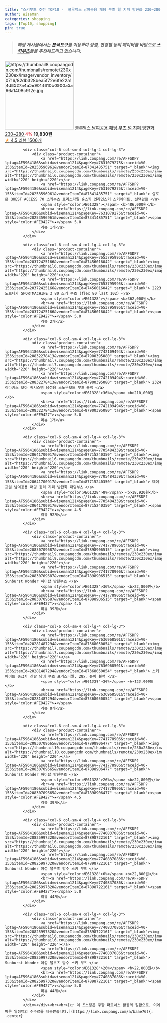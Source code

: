 ```yaml
---
title: "스키부츠 추천 TOP10 -  블루맥스 남여공용 패딩 부츠 털 지퍼 방한화 230~280 "
author: WiseMan
categories: shopping
tags: [Top10, shopping]
pin: true
---
```


> ##### 해당 게시물에서는 [**분석도구**](https://itemscout.io/)를 이용하여 **성별**, **연령별** 등의 데이터를 바탕으로 [**스키부츠**](https://link.coupang.com/a/baae76)들을 추천해드리고 있습니다.
<div class="container"><div class="row">
            <div class="col-6 col-sm-4 col-lg-4 col-lg-3">
                <div class="product-container">
                    <a href="https://link.coupang.com/re/AFFSDP?lptag=AF5964186&subid=wiseman1214&pageKey=6881320763&traceid=V0-153&itemId=16491474431&vendorItemId=83688151365" target="_blank"><img src="https://thumbnail8.coupangcdn.com/thumbnails/remote/230x230ex/image/vendor_inventory/0716/82db328bea5f72e6fe22a14d8527a4a5e9014810b6900a5a66a1408c912e.jpg" alt="https://thumbnail8.coupangcdn.com/thumbnails/remote/230x230ex/image/vendor_inventory/0716/82db328bea5f72e6fe22a14d8527a4a5e9014810b6900a5a66a1408c912e.jpg" width="220" height="220"></a>
                    <a href="https://link.coupang.com/re/AFFSDP?lptag=AF5964186&subid=wiseman1214&pageKey=6881320763&traceid=V0-153&itemId=16491474431&vendorItemId=83688151365" target="_blank"> 블루맥스 남여공용 패딩 부츠 털 지퍼 방한화 230~280 </a>
                    <span style="color:#E61328">4%</span> <b>19,830원</b>
                    <br><a href="https://link.coupang.com/re/AFFSDP?lptag=AF5964186&subid=wiseman1214&pageKey=6881320763&traceid=V0-153&itemId=16491474431&vendorItemId=83688151365" target="_blank"><span style="color:#FE9427">★</span> 4.5
                    리뷰 1506개</a>
                </div>
            </div>
            
            <div class="col-6 col-sm-4 col-lg-4 col-lg-3">
                <div class="product-container">
                    <a href="https://link.coupang.com/re/AFFSDP?lptag=AF5964186&subid=wiseman1214&pageKey=7631079275&traceid=V0-153&itemId=20253596961&vendorItemId=87341485751" target="_blank"><img src="https://thumbnail6.coupangcdn.com/thumbnails/remote/230x230ex/image/vendor_inventory/8d49/3b1e81a84727fae3c3ebc25944f3225b00fc3cf54f5b8dc0b9bc9001098f.jpg" alt="https://thumbnail6.coupangcdn.com/thumbnails/remote/230x230ex/image/vendor_inventory/8d49/3b1e81a84727fae3c3ebc25944f3225b00fc3cf54f5b8dc0b9bc9001098f.jpg" width="220" height="220"></a>
                    <a href="https://link.coupang.com/re/AFFSDP?lptag=AF5964186&subid=wiseman1214&pageKey=7631079275&traceid=V0-153&itemId=20253596961&vendorItemId=87341485751" target="_blank"> 살로몬 QUEST ACCESS 70 스키부츠 프리스타일 숏스키 인라인스키 스키에이트, 선택완료 </a>
                    <span style="color:#E61328"></span> <b>486,000원</b>
                    <br><a href="https://link.coupang.com/re/AFFSDP?lptag=AF5964186&subid=wiseman1214&pageKey=7631079275&traceid=V0-153&itemId=20253596961&vendorItemId=87341485751" target="_blank"><span style="color:#FE9427">★</span> 5.0
                    리뷰 1개</a>
                </div>
            </div>
            
            <div class="col-6 col-sm-4 col-lg-4 col-lg-3">
                <div class="product-container">
                    <a href="https://link.coupang.com/re/AFFSDP?lptag=AF5964186&subid=wiseman1214&pageKey=7653795995&traceid=V0-153&itemId=20372425166&vendorItemId=87456016042" target="_blank"><img src="https://thumbnail6.coupangcdn.com/thumbnails/remote/230x230ex/image/vendor_inventory/f21a/d37ef705c75b530cc89a7ba1741140abd5d9356f0da53d51c3f333422a67.jpg" alt="https://thumbnail6.coupangcdn.com/thumbnails/remote/230x230ex/image/vendor_inventory/f21a/d37ef705c75b530cc89a7ba1741140abd5d9356f0da53d51c3f333422a67.jpg" width="220" height="220"></a>
                    <a href="https://link.coupang.com/re/AFFSDP?lptag=AF5964186&subid=wiseman1214&pageKey=7653795995&traceid=V0-153&itemId=20372425166&vendorItemId=87456016042" target="_blank"> 2223 노르디카 SPORTMACHINE 3 80 스키 부츠 (flex 80 last 102) </a>
                    <span style="color:#E61328"></span> <b>362,000원</b>
                    <br><a href="https://link.coupang.com/re/AFFSDP?lptag=AF5964186&subid=wiseman1214&pageKey=7653795995&traceid=V0-153&itemId=20372425166&vendorItemId=87456016042" target="_blank"><span style="color:#FE9427">★</span> 5.0
                    리뷰 2개</a>
                </div>
            </div>
            
            <div class="col-6 col-sm-4 col-lg-4 col-lg-3">
                <div class="product-container">
                    <a href="https://link.coupang.com/re/AFFSDP?lptag=AF5964186&subid=wiseman1214&pageKey=7742109494&traceid=V0-153&itemId=20832278413&vendorItemId=87900395080" target="_blank"><img src="https://thumbnail7.coupangcdn.com/thumbnails/remote/230x230ex/image/vendor_inventory/59c1/a6128578bdb3602971e8333a454d1b910b81539c91370de930d0d44513bc.jpg" alt="https://thumbnail7.coupangcdn.com/thumbnails/remote/230x230ex/image/vendor_inventory/59c1/a6128578bdb3602971e8333a454d1b910b81539c91370de930d0d44513bc.jpg" width="220" height="220"></a>
                    <a href="https://link.coupang.com/re/AFFSDP?lptag=AF5964186&subid=wiseman1214&pageKey=7742109494&traceid=V0-153&itemId=20832278413&vendorItemId=87900395080" target="_blank"> 2324 리다키스 보아 퀵시스템 남성용 스노우보드 부츠 블랙 </a>
                    <span style="color:#E61328">36%</span> <b>210,000원</b>
                    <br><a href="https://link.coupang.com/re/AFFSDP?lptag=AF5964186&subid=wiseman1214&pageKey=7742109494&traceid=V0-153&itemId=20832278413&vendorItemId=87900395080" target="_blank"><span style="color:#FE9427">★</span> 5.0
                    리뷰 1개</a>
                </div>
            </div>
            
            <div class="col-6 col-sm-4 col-lg-4 col-lg-3">
                <div class="product-container">
                    <a href="https://link.coupang.com/re/AFFSDP?lptag=AF5964186&subid=wiseman1214&pageKey=7705484339&traceid=V0-153&itemId=20641700917&vendorItemId=87715240350" target="_blank"><img src="https://thumbnail6.coupangcdn.com/thumbnails/remote/230x230ex/image/vendor_inventory/4252/c912f83dc00c494383eba0f7753906ee0ee38860b3b20267d8b807bb9020.jpg" alt="https://thumbnail6.coupangcdn.com/thumbnails/remote/230x230ex/image/vendor_inventory/4252/c912f83dc00c494383eba0f7753906ee0ee38860b3b20267d8b807bb9020.jpg" width="220" height="220"></a>
                    <a href="https://link.coupang.com/re/AFFSDP?lptag=AF5964186&subid=wiseman1214&pageKey=7705484339&traceid=V0-153&itemId=20641700917&vendorItemId=87715240350" target="_blank"> 데이프릴 남여공용 패딩 윈터 지퍼 방한화 패딩부츠 </a>
                    <span style="color:#E61328">8%</span> <b>18,920원</b>
                    <br><a href="https://link.coupang.com/re/AFFSDP?lptag=AF5964186&subid=wiseman1214&pageKey=7705484339&traceid=V0-153&itemId=20641700917&vendorItemId=87715240350" target="_blank"><span style="color:#FE9427">★</span> 4.5
                    리뷰 92개</a>
                </div>
            </div>
            
            <div class="col-6 col-sm-4 col-lg-4 col-lg-3">
                <div class="product-container">
                    <a href="https://link.coupang.com/re/AFFSDP?lptag=AF5964186&subid=wiseman1214&pageKey=7741778906&traceid=V0-153&itemId=20830709687&vendorItemId=87898906515" target="_blank"><img src="https://thumbnail9.coupangcdn.com/thumbnails/remote/230x230ex/image/vendor_inventory/f5d1/89f40124a5b846c4373b28673560db5ef27ed81178ea23eda1c232bd9f4f.jpg" alt="https://thumbnail9.coupangcdn.com/thumbnails/remote/230x230ex/image/vendor_inventory/f5d1/89f40124a5b846c4373b28673560db5ef27ed81178ea23eda1c232bd9f4f.jpg" width="220" height="220"></a>
                    <a href="https://link.coupang.com/re/AFFSDP?lptag=AF5964186&subid=wiseman1214&pageKey=7741778906&traceid=V0-153&itemId=20830709687&vendorItemId=87898906515" target="_blank"> Sunburst Wonder 하이탑 방한부츠 </a>
                    <span style="color:#E61328">36%</span> <b>22,800원</b>
                    <br><a href="https://link.coupang.com/re/AFFSDP?lptag=AF5964186&subid=wiseman1214&pageKey=7741778906&traceid=V0-153&itemId=20830709687&vendorItemId=87898906515" target="_blank"><span style="color:#FE9427">★</span> 4.5
                    리뷰 39개</a>
                </div>
            </div>
            
            <div class="col-6 col-sm-4 col-lg-4 col-lg-3">
                <div class="product-container">
                    <a href="https://link.coupang.com/re/AFFSDP?lptag=AF5964186&subid=wiseman1214&pageKey=7636968501&traceid=V0-153&itemId=20281487294&vendorItemId=87368050054" target="_blank"><img src="https://thumbnail7.coupangcdn.com/thumbnails/remote/230x230ex/image/vendor_inventory/2c85/60a193501a1519e5ec30842b61a25107ae87410dfb08f855fb0a71cc9ba2.png" alt="https://thumbnail7.coupangcdn.com/thumbnails/remote/230x230ex/image/vendor_inventory/2c85/60a193501a1519e5ec30842b61a25107ae87410dfb08f855fb0a71cc9ba2.png" width="220" height="220"></a>
                    <a href="https://link.coupang.com/re/AFFSDP?lptag=AF5964186&subid=wiseman1214&pageKey=7636968501&traceid=V0-153&itemId=20281487294&vendorItemId=87368050054" target="_blank"> 스키에이트 중급자 신발 남녀 부츠 프리스타일, 285, 퓨어 블랙 </a>
                    <span style="color:#E61328">26%</span> <b>123,000원</b>
                    <br><a href="https://link.coupang.com/re/AFFSDP?lptag=AF5964186&subid=wiseman1214&pageKey=7636968501&traceid=V0-153&itemId=20281487294&vendorItemId=87368050054" target="_blank"><span style="color:#FE9427">★</span> 
                    리뷰 0개</a>
                </div>
            </div>
            
            <div class="col-6 col-sm-4 col-lg-4 col-lg-3">
                <div class="product-container">
                    <a href="https://link.coupang.com/re/AFFSDP?lptag=AF5964186&subid=wiseman1214&pageKey=7741778906&traceid=V0-153&itemId=20830709665&vendorItemId=87898906477" target="_blank"><img src="https://thumbnail10.coupangcdn.com/thumbnails/remote/230x230ex/image/vendor_inventory/b135/72cbbf4d41b009517e1b7568c34057e6712afd45361aba493f313867a130.jpg" alt="https://thumbnail10.coupangcdn.com/thumbnails/remote/230x230ex/image/vendor_inventory/b135/72cbbf4d41b009517e1b7568c34057e6712afd45361aba493f313867a130.jpg" width="220" height="220"></a>
                    <a href="https://link.coupang.com/re/AFFSDP?lptag=AF5964186&subid=wiseman1214&pageKey=7741778906&traceid=V0-153&itemId=20830709665&vendorItemId=87898906477" target="_blank"> Sunburst Wonder 하이탑 방한부츠 </a>
                    <span style="color:#E61328">26%</span> <b>22,800원</b>
                    <br><a href="https://link.coupang.com/re/AFFSDP?lptag=AF5964186&subid=wiseman1214&pageKey=7741778906&traceid=V0-153&itemId=20830709665&vendorItemId=87898906477" target="_blank"><span style="color:#FE9427">★</span> 4.5
                    리뷰 39개</a>
                </div>
            </div>
            
            <div class="col-6 col-sm-4 col-lg-4 col-lg-3">
                <div class="product-container">
                    <a href="https://link.coupang.com/re/AFFSDP?lptag=AF5964186&subid=wiseman1214&pageKey=7740837086&traceid=V0-153&itemId=20825997320&vendorItemId=87898722161" target="_blank"><img src="https://thumbnail6.coupangcdn.com/thumbnails/remote/230x230ex/image/vendor_inventory/50d2/b0d87df39695c9798349cf19bf7e69c85a6f529884bc79bbb1cd402e8a4b.jpg" alt="https://thumbnail6.coupangcdn.com/thumbnails/remote/230x230ex/image/vendor_inventory/50d2/b0d87df39695c9798349cf19bf7e69c85a6f529884bc79bbb1cd402e8a4b.jpg" width="220" height="220"></a>
                    <a href="https://link.coupang.com/re/AFFSDP?lptag=AF5964186&subid=wiseman1214&pageKey=7740837086&traceid=V0-153&itemId=20825997320&vendorItemId=87898722161" target="_blank"> Sunburst Wonder 여성 털부츠 방수 스키 부츠 </a>
                    <span style="color:#E61328">6%</span> <b>22,800원</b>
                    <br><a href="https://link.coupang.com/re/AFFSDP?lptag=AF5964186&subid=wiseman1214&pageKey=7740837086&traceid=V0-153&itemId=20825997320&vendorItemId=87898722161" target="_blank"><span style="color:#FE9427">★</span> 5.0
                    리뷰 44개</a>
                </div>
            </div>
            
            <div class="col-6 col-sm-4 col-lg-4 col-lg-3">
                <div class="product-container">
                    <a href="https://link.coupang.com/re/AFFSDP?lptag=AF5964186&subid=wiseman1214&pageKey=7740837086&traceid=V0-153&itemId=20825997320&vendorItemId=87898722161" target="_blank"><img src="https://thumbnail6.coupangcdn.com/thumbnails/remote/230x230ex/image/vendor_inventory/50d2/b0d87df39695c9798349cf19bf7e69c85a6f529884bc79bbb1cd402e8a4b.jpg" alt="https://thumbnail6.coupangcdn.com/thumbnails/remote/230x230ex/image/vendor_inventory/50d2/b0d87df39695c9798349cf19bf7e69c85a6f529884bc79bbb1cd402e8a4b.jpg" width="220" height="220"></a>
                    <a href="https://link.coupang.com/re/AFFSDP?lptag=AF5964186&subid=wiseman1214&pageKey=7740837086&traceid=V0-153&itemId=20825997320&vendorItemId=87898722161" target="_blank"> Sunburst Wonder 여성 털부츠 방수 스키 부츠 </a>
                    <span style="color:#E61328">26%</span> <b>22,800원</b>
                    <br><a href="https://link.coupang.com/re/AFFSDP?lptag=AF5964186&subid=wiseman1214&pageKey=7740837086&traceid=V0-153&itemId=20825997320&vendorItemId=87898722161" target="_blank"><span style="color:#FE9427">★</span> 5.0
                    리뷰 44개</a>
                </div>
            </div>
            </div></div><br><br>[👉 이 포스팅은 쿠팡 파트너스 활동의 일환으로, 이에 따른 일정액의 수수료를 제공받습니다.](https://link.coupang.com/a/baae76){: .center}